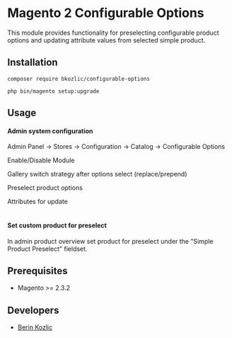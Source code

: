 # Magento 2 Configurable Options

This module provides functionality for preselecting configurable product options and updating attribute 
values from selected simple product.

## Installation

```composer require bkozlic/configurable-options```

```php bin/magento setup:upgrade```

## Usage

#### Admin system configuration

Admin Panel -> Stores -> Configuration -> Catalog -> Configurable Options

Enable/Disable Module

Gallery switch strategy after options select (replace/prepend)

Preselect product options

Attributes for update <br /><br />

#### Set custom product for preselect

In admin product overview set product for preselect under the "Simple Product Preselect" fieldset.

## Prerequisites

* Magento >= 2.3.2

## Developers
* [Berin Kozlic](https://github.com/Beraa995)
